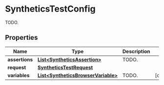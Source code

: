 

# SyntheticsTestConfig

TODO.
## Properties

Name | Type | Description | Notes
------------ | ------------- | ------------- | -------------
**assertions** | [**List&lt;SyntheticsAssertion&gt;**](SyntheticsAssertion.md) | TODO. | 
**request** | [**SyntheticsTestRequest**](SyntheticsTestRequest.md) |  | 
**variables** | [**List&lt;SyntheticsBrowserVariable&gt;**](SyntheticsBrowserVariable.md) | TODO. |  [optional]



